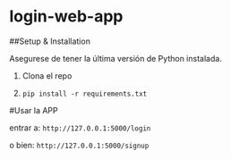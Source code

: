 # login-web-app

##Setup & Installation

Asegurese de tener la última versión de Python instalada.
1. Clona el repo

2. ```pip install -r requirements.txt```

#Usar la APP

entrar a: ` http://127.0.0.1:5000/login `

o bien: ` http://127.0.0.1:5000/signup `
